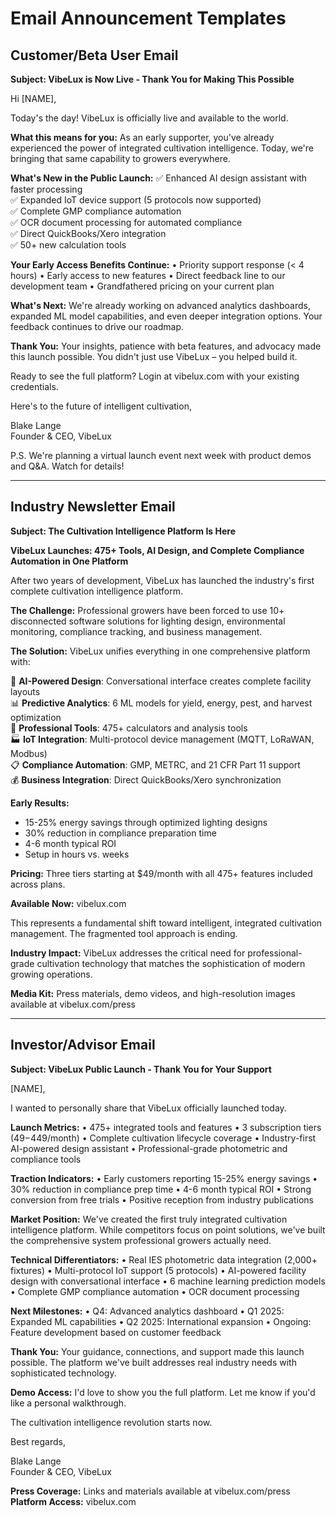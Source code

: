 # Email Announcement Templates

## Customer/Beta User Email

**Subject: VibeLux is Now Live - Thank You for Making This Possible**

Hi [NAME],

Today's the day! VibeLux is officially live and available to the world.

**What this means for you:**
As an early supporter, you've already experienced the power of integrated cultivation intelligence. Today, we're bringing that same capability to growers everywhere.

**What's New in the Public Launch:**
✅ Enhanced AI design assistant with faster processing  
✅ Expanded IoT device support (5 protocols now supported)  
✅ Complete GMP compliance automation  
✅ OCR document processing for automated compliance  
✅ Direct QuickBooks/Xero integration  
✅ 50+ new calculation tools  

**Your Early Access Benefits Continue:**
• Priority support response (< 4 hours)
• Early access to new features
• Direct feedback line to our development team
• Grandfathered pricing on your current plan

**What's Next:**
We're already working on advanced analytics dashboards, expanded ML model capabilities, and even deeper integration options. Your feedback continues to drive our roadmap.

**Thank You:**
Your insights, patience with beta features, and advocacy made this launch possible. You didn't just use VibeLux – you helped build it.

Ready to see the full platform? Login at vibelux.com with your existing credentials.

Here's to the future of intelligent cultivation,

Blake Lange  
Founder & CEO, VibeLux

P.S. We're planning a virtual launch event next week with product demos and Q&A. Watch for details!

---

## Industry Newsletter Email

**Subject: The Cultivation Intelligence Platform Is Here**

**VibeLux Launches: 475+ Tools, AI Design, and Complete Compliance Automation in One Platform**

After two years of development, VibeLux has launched the industry's first complete cultivation intelligence platform.

**The Challenge:** Professional growers have been forced to use 10+ disconnected software solutions for lighting design, environmental monitoring, compliance tracking, and business management.

**The Solution:** VibeLux unifies everything in one comprehensive platform with:

🤖 **AI-Powered Design**: Conversational interface creates complete facility layouts  
📊 **Predictive Analytics**: 6 ML models for yield, energy, pest, and harvest optimization  
🔧 **Professional Tools**: 475+ calculators and analysis tools  
🏭 **IoT Integration**: Multi-protocol device management (MQTT, LoRaWAN, Modbus)  
📋 **Compliance Automation**: GMP, METRC, and 21 CFR Part 11 support  
💰 **Business Integration**: Direct QuickBooks/Xero synchronization  

**Early Results:**
- 15-25% energy savings through optimized lighting designs
- 30% reduction in compliance preparation time
- 4-6 month typical ROI
- Setup in hours vs. weeks

**Pricing:** Three tiers starting at $49/month with all 475+ features included across plans.

**Available Now:** vibelux.com

This represents a fundamental shift toward intelligent, integrated cultivation management. The fragmented tool approach is ending.

**Industry Impact:** VibeLux addresses the critical need for professional-grade cultivation technology that matches the sophistication of modern growing operations.

**Media Kit:** Press materials, demo videos, and high-resolution images available at vibelux.com/press

---

## Investor/Advisor Email

**Subject: VibeLux Public Launch - Thank You for Your Support**

[NAME],

I wanted to personally share that VibeLux officially launched today.

**Launch Metrics:**
• 475+ integrated tools and features
• 3 subscription tiers ($49-$449/month)
• Complete cultivation lifecycle coverage
• Industry-first AI-powered design assistant
• Professional-grade photometric and compliance tools

**Traction Indicators:**
• Early customers reporting 15-25% energy savings
• 30% reduction in compliance prep time
• 4-6 month typical ROI
• Strong conversion from free trials
• Positive reception from industry publications

**Market Position:**
We've created the first truly integrated cultivation intelligence platform. While competitors focus on point solutions, we've built the comprehensive system professional growers actually need.

**Technical Differentiators:**
• Real IES photometric data integration (2,000+ fixtures)
• Multi-protocol IoT support (5 protocols)
• AI-powered facility design with conversational interface
• 6 machine learning prediction models
• Complete GMP compliance automation
• OCR document processing

**Next Milestones:**
• Q4: Advanced analytics dashboard
• Q1 2025: Expanded ML capabilities
• Q2 2025: International expansion
• Ongoing: Feature development based on customer feedback

**Thank You:**
Your guidance, connections, and support made this launch possible. The platform we've built addresses real industry needs with sophisticated technology.

**Demo Access:**
I'd love to show you the full platform. Let me know if you'd like a personal walkthrough.

The cultivation intelligence revolution starts now.

Best regards,

Blake Lange  
Founder & CEO, VibeLux

**Press Coverage:** Links and materials available at vibelux.com/press  
**Platform Access:** vibelux.com